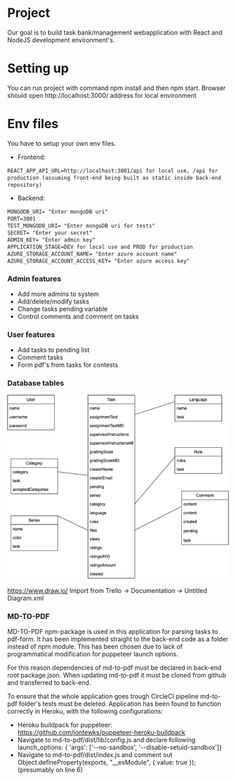 # Project
Our goal is to build task bank/management webapplication with React and NodeJS development environment's.

# Setting up
You can run project with command npm install and then npm start.
Browser should open http://localhost:3000/ address for local environment

# Env files
You have to setup your own env files.

* Frontend: 
```
REACT_APP_API_URL=http://localhost:3001/api for local use, /api for production (assuming front-end being built as static inside back-end repository)
```

* Backend: 

```
MONGODB_URI= "Enter mongoDB uri"
PORT=3001
TEST_MONGODB_URI= "Enter mongoDB uri for tests"
SECRET= "Enter your secret"
ADMIN_KEY= "Enter admin key"
APPLICATION_STAGE=DEV for local use and PROD for production
AZURE_STORAGE_ACCOUNT_NAME= "Enter azure account name"
AZURE_STORAGE_ACCOUNT_ACCESS_KEY= "Enter azure access key"
```


### Admin features
* Add more admins to system
* Add/delete/modify tasks
* Change tasks pending variable
* Control comments and comment on tasks

### User features
* Add tasks to pending list
* Comment tasks
* Form pdf's from tasks for contests

### Database tables

![Tables](/documents/tietokantataulut.jpg)

https://www.draw.io/ Import from Trello -> Documentation -> Untitled Diagram.xml

### MD-TO-PDF

MD-TO-PDF npm-package is used in this application for parsing tasks to pdf-form. It has been implemented straight to the back-end code as a folder instead of npm module. This has been chosen due to lack of programmatical modification for puppeteer launch options.

For this reason dependencies of md-to-pdf must be declared in back-end root package.json. When updating md-to-pdf it must be cloned from github and transferred to back-end.

To ensure that the whole application goes trough CircleCI pipeline md-to-pdf folder's tests must be deleted. Application has been found to function correctly in Heroku, with the following configurations:

* Heroku buildpack for puppeteer: https://github.com/jontewks/puppeteer-heroku-buildpack
* Navigate to md-to-pdf/dist/lib/config.js and declare following launch_options: {   'args': ['--no-sandbox',
'--disable-setuid-sandbox']}
* Navigate to md-to-pdf/dist/index.js and comment out Object.defineProperty(exports, "__esModule", { value: true }); (presumably on line 6)

